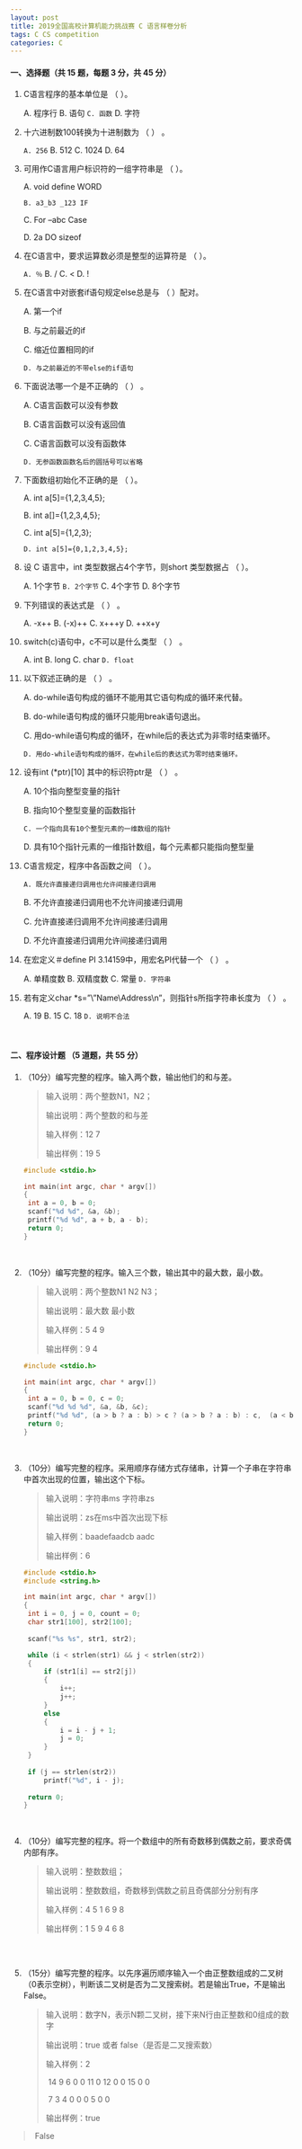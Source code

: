 ```yaml
---
layout: post
title: 2019全国高校计算机能力挑战赛 C 语言样卷分析
tags: C CS competition
categories: C
---
```


#### 一、选择题（共 15 题，每题 3 分，共 45 分）

1. C语言程序的基本单位是 （    ）。

   A. 程序行     B. 语句      `C. 函数`     D. 字符

2. 十六进制数100转换为十进制数为 （    ） 。

   `A. 256`      B. 512      C. 1024      D. 64

3. 可用作C语言用户标识符的一组字符串是 （    ）。

   A. void define WORD          

   `B. a3_b3 _123 IF`

   C. For –abc Case                  

   D. 2a DO sizeof

4. 在C语言中，要求运算数必须是整型的运算符是 （    ）。

   `A. ％`         B. /       C. <        D. !

5. 在C语言中对嵌套if语句规定else总是与 （    ）配对。

   A. 第一个if                       

   B. 与之前最近的if

   C. 缩近位置相同的if        

   `D. 与之前最近的不带else的if语句`

6. 下面说法哪一个是不正确的 （    ） 。

   A. C语言函数可以没有参数              

   B. C语言函数可以没有返回值

   C. C语言函数可以没有函数体         

   `D. 无参函数函数名后的圆括号可以省略`

7. 下面数组初始化不正确的是 （    ）。

   A. int a[5]={1,2,3,4,5};          

   B. int a[]={1,2,3,4,5};

   C. int a[5]={1,2,3};                

   `D. int a[5]={0,1,2,3,4,5};`

8. 设 C 语言中，int 类型数据占4个字节，则short 类型数据占 （    ）。

   A. 1个字节    `B. 2个字节`    C. 4个字节    D. 8个字节

9. 下列错误的表达式是 （    ） 。

   A. -x++    B. (-x)++    C. x+++y    D. ++x+y

10. switch(c)语句中，c不可以是什么类型 （    ） 。

    A. int        B. long        C. char      `D. float`

11. 以下叙述正确的是 （    ） 。

    A. do-while语句构成的循环不能用其它语句构成的循环来代替。

    B. do-while语句构成的循环只能用break语句退出。

    C. 用do-while语句构成的循环，在while后的表达式为非零时结束循环。

    `D. 用do-while语句构成的循环，在while后的表达式为零时结束循环。`

12. 设有int (\*ptr)[10] 其中的标识符ptr是 （    ） 。

    A. 10个指向整型变量的指针

    B. 指向10个整型变量的函数指针

    `C. 一个指向具有10个整型元素的一维数组的指针`

    D. 具有10个指针元素的一维指针数组，每个元素都只能指向整型量

13. C语言规定，程序中各函数之间 （    ）。

    `A. 既允许直接递归调用也允许间接递归调用`

    B. 不允许直接递归调用也不允许间接递归调用

    C. 允许直接递归调用不允许间接递归调用

    D. 不允许直接递归调用允许间接递归调用

14. 在宏定义＃define PI  3.14159中，用宏名PI代替一个 （    ） 。

    A. 单精度数        B. 双精度数        C. 常量         `D. 字符串`

15. 若有定义char \*s=”\\”Name\\Address\n”，则指针s所指字符串长度为 （    ） 。

    A. 19     B. 15     C. 18    	`D. 说明不合法`

<br/>

#### 二、程序设计题 （5 道题，共 55 分）

1. （10分）编写完整的程序。输入两个数，输出他们的和与差。

   > 输入说明：两个整数N1，N2；
   > 
   > 输出说明：两个整数的和与差
   > 
   > 输入样例：12 7
   > 
   > 输出样例：19 5

   

   ```c
   #include <stdio.h>
   
   int main(int argc, char * argv[])
   {
   	int a = 0, b = 0;
   	scanf("%d %d", &a, &b);
   	printf("%d %d", a + b, a - b);
   	return 0;
   }
   ```

   <br/>

2. （10分）编写完整的程序。输入三个数，输出其中的最大数，最小数。

   > 输入说明：两个整数N1 N2 N3；
   > 
   > 输出说明：最大数 最小数
   > 
   > 输入样例：5 4 9
   > 
   > 输出样例：9 4

   

   ```c
   #include <stdio.h>
   
   int main(int argc, char * argv[])
   {
   	int a = 0, b = 0, c = 0;
   	scanf("%d %d %d", &a, &b, &c);
   	printf("%d %d", (a > b ? a : b) > c ? (a > b ? a : b) : c,  (a < b ? a : b) < c ? (a < b ? a : b) : c);
   	return 0;
   }
   ```

   <br/>

3. （10分）编写完整的程序。采用顺序存储方式存储串，计算一个子串在字符串中首次出现的位置，输出这个下标。

   > 输入说明：字符串ms 字符串zs
   > 
   > 输出说明：zs在ms中首次出现下标
   > 
   > 输入样例：baadefaadcb aadc
   > 
   > 输出样例：6

   

   ```c
   #include <stdio.h>
   #include <string.h>
   
   int main(int argc, char * argv[])
   {
   	int i = 0, j = 0, count = 0;
   	char str1[100], str2[100];
   	
   	scanf("%s %s", str1, str2);
   
   	while (i < strlen(str1) && j < strlen(str2))
   	{
   		if (str1[i] == str2[j])
   		{
   			i++;
   			j++;
   		}
   		else
   		{
   			i = i - j + 1;
   			j = 0;
   		}
   	}
   	
   	if (j == strlen(str2))
   		printf("%d", i - j);
   	
   	return 0;
   }
   ```

   <br/>

4. （10分）编写完整的程序。将一个数组中的所有奇数移到偶数之前，要求奇偶内部有序。

   > 输入说明：整数数组；
   > 
   > 输出说明：整数数组，奇数移到偶数之前且奇偶部分分别有序
   > 
   > 输入样例：4 5 1 6 9 8
   > 
   > 输出样例：1 5 9 4 6 8

   

   ```c
   
   ```

   <br/>

5. （15分）编写完整的程序。以先序遍历顺序输入一个由正整数组成的二叉树（0表示空树），判断该二叉树是否为二叉搜索树。若是输出True，不是输出False。

   > 输入说明：数字N，表示N颗二叉树，接下来N行由正整数和0组成的数字
   >
   > 输出说明：true 或者 false（是否是二叉搜索数）
   >
   > 输入样例：2
   >
   > ​         14 9 6 0 0 11 0 12 0 0 15 0 0
   >
   > ​					7 3 4 0 0 0 5 0 0
   >
   > 输出样例：true
>
   > ​				   False

   
   
   ```c

   ```
   
   